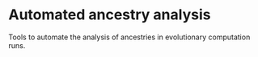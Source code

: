 # Automated ancestry analysis

Tools to automate the analysis of ancestries in evolutionary computation runs.
